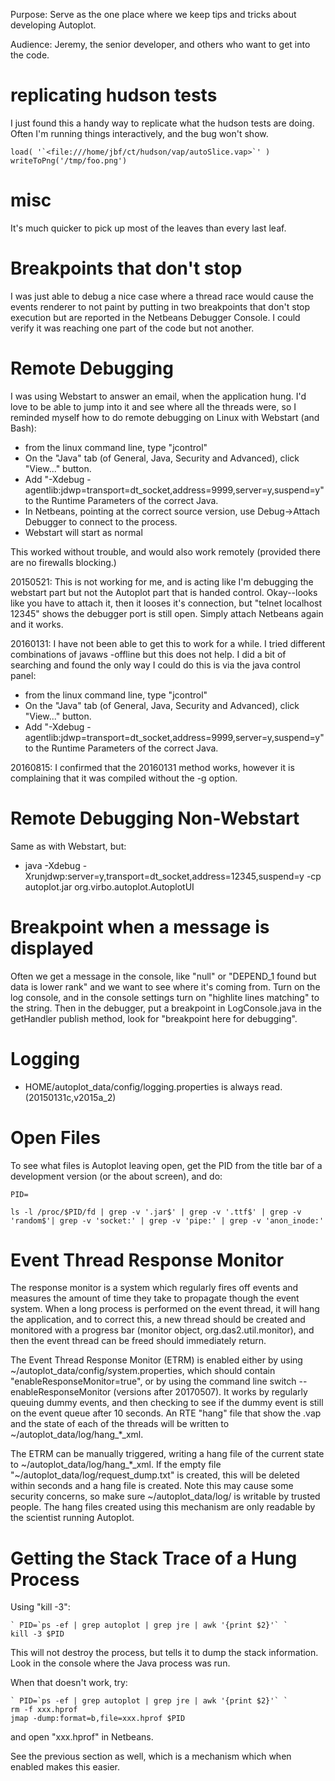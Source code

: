 Purpose: Serve as the one place where we keep tips and tricks about
developing Autoplot.

Audience: Jeremy, the senior developer, and others who want to get into
the code.

# replicating hudson tests

I just found this a handy way to replicate what the hudson tests are
doing. Often I'm running things interactively, and the bug won't show.

```
load( '`<file:///home/jbf/ct/hudson/vap/autoSlice.vap>`' )
writeToPng('/tmp/foo.png')
```

# misc

It's much quicker to pick up most of the leaves than every last leaf.

# Breakpoints that don't stop

I was just able to debug a nice case where a thread race would cause the
events renderer to not paint by putting in two breakpoints that don't
stop execution but are reported in the Netbeans Debugger Console. I
could verify it was reaching one part of the code but not another.

# Remote Debugging

I was using Webstart to answer an email, when the application hung. I'd
love to be able to jump into it and see where all the threads were, so I
reminded myself how to do remote debugging on Linux with Webstart (and
Bash):

  - from the linux command line, type "jcontrol"
  - On the "Java" tab (of General, Java, Security and Advanced), click
    "View..." button.
  - Add "-Xdebug
    -agentlib:jdwp=transport=dt\_socket,address=9999,server=y,suspend=y"
    to the Runtime Parameters of the correct Java.
  - In Netbeans, pointing at the correct source version, use
    Debug-\>Attach Debugger to connect to the process.
  - Webstart will start as normal

This worked without trouble, and would also work remotely (provided
there are no firewalls blocking.)

20150521: This is not working for me, and is acting like I'm debugging
the webstart part but not the Autoplot part that is handed control.
Okay--looks like you have to attach it, then it looses it's connection,
but "telnet localhost 12345" shows the debugger port is still open.
Simply attach Netbeans again and it works.

20160131: I have not been able to get this to work for a while. I tried
different combinations of javaws -offline but this does not help. I did
a bit of searching and found the only way I could do this is via the
java control panel:

  - from the linux command line, type "jcontrol"
  - On the "Java" tab (of General, Java, Security and Advanced), click
    "View..." button.
  - Add "-Xdebug
    -agentlib:jdwp=transport=dt\_socket,address=9999,server=y,suspend=y"
    to the Runtime Parameters of the correct Java.

20160815: I confirmed that the 20160131 method works, however it is
complaining that it was compiled without the -g option.

# Remote Debugging Non-Webstart

Same as with Webstart, but:

  - java -Xdebug
    -Xrunjdwp:server=y,transport=dt\_socket,address=12345,suspend=y -cp
    autoplot.jar org.virbo.autoplot.AutoplotUI

# Breakpoint when a message is displayed

Often we get a message in the console, like "null" or "DEPEND\_1 found
but data is lower rank" and we want to see where it's coming from. Turn
on the log console, and in the console settings turn on "highlite lines
matching" to the string. Then in the debugger, put a breakpoint in
LogConsole.java in the getHandler publish method, look for "breakpoint
here for debugging".

# Logging

  - HOME/autoplot\_data/config/logging.properties is always read.
    (20150131c,v2015a\_2)

# Open Files

To see what files is Autoplot leaving open, get the PID from the title
bar of a development version (or the about screen), and do:

`PID=`<pid>  
```
ls -l /proc/$PID/fd | grep -v '.jar$' | grep -v '.ttf$' | grep -v 'random$'| grep -v 'socket:' | grep -v 'pipe:' | grep -v 'anon_inode:'
```

# Event Thread Response Monitor

The response monitor is a system which regularly fires off events and
measures the amount of time they take to propagate though the event
system. When a long process is performed on the event thread, it will
hang the application, and to correct this, a new thread should be
created and monitored with a progress bar (monitor object,
org.das2.util.monitor), and then the event thread can be freed should
immediately return.

The Event Thread Response Monitor (ETRM) is enabled either by using
\~/autoplot\_data/config/system.properties, which should contain
"enableResponseMonitor=true", or by using the command line switch
--enableResponseMonitor (versions after 20170507). It works by regularly
queuing dummy events, and then checking to see if the dummy event is
still on the event queue after 10 seconds. An RTE "hang" file that show
the .vap and the state of each of the threads will be written to
\~/autoplot\_data/log/hang\_\*\_xml.

The ETRM can be manually triggered, writing a hang file of the current
state to \~/autoplot\_data/log/hang\_\*\_xml. If the empty file
"\~/autoplot\_data/log/request\_dump.txt" is created, this will be
deleted within seconds and a hang file is created. Note this may cause
some security concerns, so make sure \~/autoplot\_data/log/ is writable
by trusted people. The hang files created using this mechanism are only
readable by the scientist running Autoplot.

# Getting the Stack Trace of a Hung Process

Using "kill -3":

```
` PID=`ps -ef | grep autoplot | grep jre | awk '{print $2}'` `
kill -3 $PID   
```

This will not destroy the process, but tells it to dump the stack
information. Look in the console where the Java process was run.

When that doesn't work, try:

```
` PID=`ps -ef | grep autoplot | grep jre | awk '{print $2}'` `
rm -f xxx.hprof
jmap -dump:format=b,file=xxx.hprof $PID
```

and open "xxx.hprof" in Netbeans.

See the previous section as well, which is a mechanism which when
enabled makes this easier.

